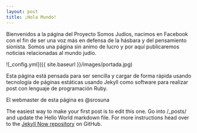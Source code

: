 ```yaml
---
layout: post
title: ¡Hola Mundo!
---
```


Bienvenidos a la página del Proyecto Somos Judios, nacimos en Facebook con el fin de ser una voz más en defensa de la hásbara y del pensamiento sionista.
Somos una página sin animo de lucro y por aquí publicaremos noticias relacionadas al mundo judío.

![_config.yml]({{ site.baseurl }}/images/portada.jpg)

Esta página está pensada para ser sencilla y cargar de forma rápida usando tecnología de páginas estáticas usando Jekyll como software para realizar post con lenguaje de programación Ruby.

El webmaster de esta página es @srosuna

The easiest way to make your first post is to edit this one. Go into /_posts/ and update the Hello World markdown file. For more instructions head over to the [Jekyll Now repository](https://github.com/barryclark/jekyll-now) on GitHub.